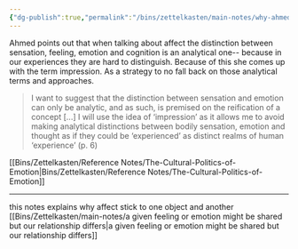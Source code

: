```yaml
---
{"dg-publish":true,"permalink":"/bins/zettelkasten/main-notes/why-ahmed-uses-the-term-impression/","created":"2025-01-24T11:21:27.872+01:00","updated":"2025-07-10T00:23:42.183+02:00"}
---
```



Ahmed points out that when talking about affect the distinction between sensation, feeling, emotion and cognition is an analytical one-- because in our experiences they are hard to distinguish. Because of this she comes up with the term impression. As a strategy to no fall back on those analytical terms and approaches.

> I want to suggest that the distinction between sensation and emotion can only be analytic, and as such, is premised on the reification of a concept [...] I will use the idea of ‘impression’ as it allows me to avoid making analytical distinctions between bodily sensation, emotion and thought as if they could be ‘experienced’ as distinct realms of human ‘experience’ (p. 6)

[[Bins/Zettelkasten/Reference Notes/The-Cultural-Politics-of-Emotion\|Bins/Zettelkasten/Reference Notes/The-Cultural-Politics-of-Emotion]]

---
this notes explains why affect stick to one object and another [[Bins/Zettelkasten/main-notes/a given feeling or emotion might be shared but our relationship differs\|a given feeling or emotion might be shared but our relationship differs]]


